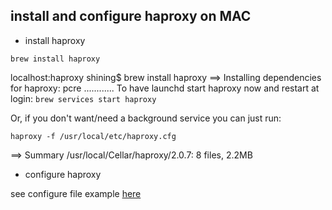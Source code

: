 ## install and configure haproxy on MAC
- install haproxy

`brew install haproxy`

localhost:haproxy shining$ brew install haproxy
==> Installing dependencies for haproxy: pcre
............
To have launchd start haproxy now and restart at login:
  `brew services start haproxy`
  
Or, if you don't want/need a background service you can just run:
  
  `haproxy -f /usr/local/etc/haproxy.cfg`
  
==> Summary
  /usr/local/Cellar/haproxy/2.0.7: 8 files, 2.2MB
  
- configure haproxy

see configure file example [here](https://gist.github.com/dhavaln/2fed8e1484d516e08a11a20cff795dba)

